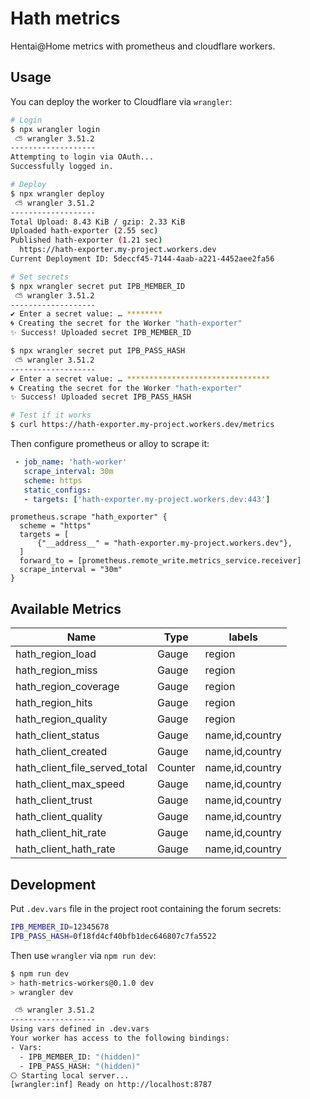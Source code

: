 # Hath metrics
Hentai@Home metrics with prometheus and cloudflare workers.

## Usage
You can deploy the worker to Cloudflare via `wrangler`:

```bash
# Login
$ npx wrangler login
 ⛅️ wrangler 3.51.2
-------------------
Attempting to login via OAuth...
Successfully logged in.

# Deploy
$ npx wrangler deploy
 ⛅️ wrangler 3.51.2
-------------------
Total Upload: 8.43 KiB / gzip: 2.33 KiB
Uploaded hath-exporter (2.55 sec)
Published hath-exporter (1.21 sec)
  https://hath-exporter.my-project.workers.dev
Current Deployment ID: 5deccf45-7144-4aab-a221-4452aee2fa56

# Set secrets
$ npx wrangler secret put IPB_MEMBER_ID
 ⛅️ wrangler 3.51.2
-------------------
✔ Enter a secret value: … ********
🌀 Creating the secret for the Worker "hath-exporter"
✨ Success! Uploaded secret IPB_MEMBER_ID

$ npx wrangler secret put IPB_PASS_HASH
 ⛅️ wrangler 3.51.2
-------------------
✔ Enter a secret value: … ********************************
🌀 Creating the secret for the Worker "hath-exporter"
✨ Success! Uploaded secret IPB_PASS_HASH

# Test if it works
$ curl https://hath-exporter.my-project.workers.dev/metrics

```

Then configure prometheus or alloy to scrape it:
```yaml
 - job_name: 'hath-worker'
   scrape_interval: 30m
   scheme: https
   static_configs:
   - targets: ['hath-exporter.my-project.workers.dev:443']
```

```alloy
prometheus.scrape "hath_exporter" {
  scheme = "https"
  targets = [
      {"__address__" = "hath-exporter.my-project.workers.dev"},
  ]
  forward_to = [prometheus.remote_write.metrics_service.receiver]
  scrape_interval = "30m"
}
```

## Available Metrics

| Name                          | Type    | labels          |
|-------------------------------|---------|-----------------|
| hath_region_load              | Gauge   | region          |
| hath_region_miss              | Gauge   | region          |
| hath_region_coverage          | Gauge   | region          |
| hath_region_hits              | Gauge   | region          |
| hath_region_quality           | Gauge   | region          |
| hath_client_status            | Gauge   | name,id,country |
| hath_client_created           | Gauge   | name,id,country |
| hath_client_file_served_total | Counter | name,id,country |
| hath_client_max_speed         | Gauge   | name,id,country |
| hath_client_trust             | Gauge   | name,id,country |
| hath_client_quality           | Gauge   | name,id,country |
| hath_client_hit_rate          | Gauge   | name,id,country |
| hath_client_hath_rate         | Gauge   | name,id,country |

## Development
Put `.dev.vars` file in the project root containing the forum secrets:

```sh
IPB_MEMBER_ID=12345678
IPB_PASS_HASH=0f18fd4cf40bfb1dec646807c7fa5522
```

Then use `wrangler` via `npm run dev`:
```sh
$ npm run dev
> hath-metrics-workers@0.1.0 dev
> wrangler dev

 ⛅️ wrangler 3.51.2
-------------------
Using vars defined in .dev.vars
Your worker has access to the following bindings:
- Vars:
  - IPB_MEMBER_ID: "(hidden)"
  - IPB_PASS_HASH: "(hidden)"
⎔ Starting local server...
[wrangler:inf] Ready on http://localhost:8787
```
